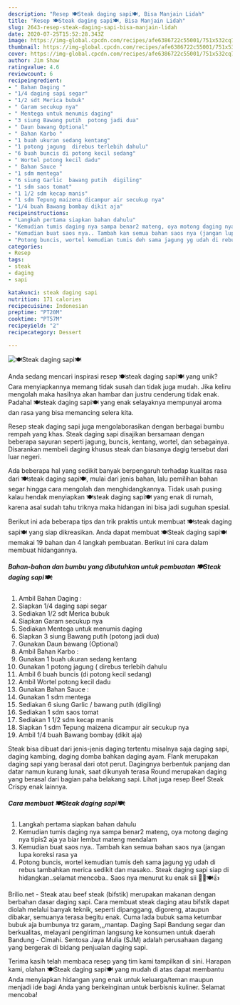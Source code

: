 ```yaml
---
description: "Resep 🍽️Steak daging sapi🍽️, Bisa Manjain Lidah"
title: "Resep 🍽️Steak daging sapi🍽️, Bisa Manjain Lidah"
slug: 2643-resep-steak-daging-sapi-bisa-manjain-lidah
date: 2020-07-25T15:52:28.343Z
image: https://img-global.cpcdn.com/recipes/afe6386722c55001/751x532cq70/🍽️steak-daging-sapi🍽️-foto-resep-utama.jpg
thumbnail: https://img-global.cpcdn.com/recipes/afe6386722c55001/751x532cq70/🍽️steak-daging-sapi🍽️-foto-resep-utama.jpg
cover: https://img-global.cpcdn.com/recipes/afe6386722c55001/751x532cq70/🍽️steak-daging-sapi🍽️-foto-resep-utama.jpg
author: Jim Shaw
ratingvalue: 4.6
reviewcount: 6
recipeingredient:
- " Bahan Daging "
- "1/4 daging sapi segar"
- "1/2 sdt Merica bubuk"
- " Garam secukup nya"
- " Mentega untuk menumis daging"
- "3 siung Bawang putih  potong jadi dua"
- " Daun bawang Optional"
- " Bahan Karbo "
- "1 buah ukuran sedang kentang"
- "1 potong jagung  direbus terlebih dahulu"
- "6 buah buncis di potong kecil sedang"
- " Wortel potong kecil dadu"
- " Bahan Sauce "
- "1 sdm mentega"
- "6 siung Garlic  bawang putih  digiling"
- "1 sdm saos tomat"
- "1 1/2 sdm kecap manis"
- "1 sdm Tepung maizena dicampur air secukup nya"
- "1/4 buah Bawang bombay dikit aja"
recipeinstructions:
- "Langkah pertama siapkan bahan dahulu"
- "Kemudian tumis daging nya sampa benar2 mateng, oya motong daging nya tipis2 aja ya biar lembut mateng mendalam"
- "Kemudian buat saos nya.. Tambah kan semua bahan saos nya (jangan lupa koreksi rasa ya"
- "Potong buncis, wortel kemudian tumis deh sama jagung yg udah di rebus tambahkan merica sedikit dan masako.. Steak daging sapi siap di hidangkan..selamat mencoba.. Saos nya menurut ku enak sii 🥰🤤🍽️👍"
categories:
- Resep
tags:
- steak
- daging
- sapi

katakunci: steak daging sapi 
nutrition: 171 calories
recipecuisine: Indonesian
preptime: "PT20M"
cooktime: "PT57M"
recipeyield: "2"
recipecategory: Dessert

---
```



![🍽️Steak daging sapi🍽️](https://img-global.cpcdn.com/recipes/afe6386722c55001/751x532cq70/🍽️steak-daging-sapi🍽️-foto-resep-utama.jpg)

Anda sedang mencari inspirasi resep 🍽️steak daging sapi🍽️ yang unik? Cara menyiapkannya memang tidak susah dan tidak juga mudah. Jika keliru mengolah maka hasilnya akan hambar dan justru cenderung tidak enak. Padahal 🍽️steak daging sapi🍽️ yang enak selayaknya mempunyai aroma dan rasa yang bisa memancing selera kita.

Resep steak daging sapi juga mengolaborasikan dengan berbagai bumbu rempah yang khas. Steak daging sapi disajikan bersamaan dengan beberapa sayuran seperti jagung, buncis, kentang, wortel, dan sebagainya. Disarankan membeli daging khusus steak dan biasanya dagig tersebut dari luar negeri.

Ada beberapa hal yang sedikit banyak berpengaruh terhadap kualitas rasa dari 🍽️steak daging sapi🍽️, mulai dari jenis bahan, lalu pemilihan bahan segar hingga cara mengolah dan menghidangkannya. Tidak usah pusing kalau hendak menyiapkan 🍽️steak daging sapi🍽️ yang enak di rumah, karena asal sudah tahu triknya maka hidangan ini bisa jadi suguhan spesial.


Berikut ini ada beberapa tips dan trik praktis untuk membuat 🍽️steak daging sapi🍽️ yang siap dikreasikan. Anda dapat membuat 🍽️Steak daging sapi🍽️ memakai 19 bahan dan 4 langkah pembuatan. Berikut ini cara dalam membuat hidangannya.

<!--inarticleads1-->

##### Bahan-bahan dan bumbu yang dibutuhkan untuk pembuatan 🍽️Steak daging sapi🍽️:

1. Ambil  Bahan Daging :
1. Siapkan 1/4 daging sapi segar
1. Sediakan 1/2 sdt Merica bubuk
1. Siapkan  Garam secukup nya
1. Sediakan  Mentega untuk menumis daging
1. Siapkan 3 siung Bawang putih  (potong jadi dua)
1. Gunakan  Daun bawang (Optional)
1. Ambil  Bahan Karbo :
1. Gunakan 1 buah ukuran sedang kentang
1. Gunakan 1 potong jagung ( direbus terlebih dahulu
1. Ambil 6 buah buncis (di potong kecil sedang)
1. Ambil  Wortel potong kecil dadu
1. Gunakan  Bahan Sauce :
1. Gunakan 1 sdm mentega
1. Sediakan 6 siung Garlic / bawang putih  (digiling)
1. Sediakan 1 sdm saos tomat
1. Sediakan 1 1/2 sdm kecap manis
1. Siapkan 1 sdm Tepung maizena dicampur air secukup nya
1. Ambil 1/4 buah Bawang bombay (dikit aja)


Steak bisa dibuat dari jenis-jenis daging tertentu misalnya saja daging sapi, daging kambing, daging domba bahkan daging ayam. Flank merupakan daging sapi yang berasal dari otot perut. Dagingnya berbentuk panjang dan datar namun kurang lunak, saat dikunyah terasa Round merupakan daging yang berasal dari bagian paha belakang sapi. Lihat juga resep Beef Steak Crispy enak lainnya. 

<!--inarticleads2-->

##### Cara membuat 🍽️Steak daging sapi🍽️:

1. Langkah pertama siapkan bahan dahulu
1. Kemudian tumis daging nya sampa benar2 mateng, oya motong daging nya tipis2 aja ya biar lembut mateng mendalam
1. Kemudian buat saos nya.. Tambah kan semua bahan saos nya (jangan lupa koreksi rasa ya
1. Potong buncis, wortel kemudian tumis deh sama jagung yg udah di rebus tambahkan merica sedikit dan masako.. Steak daging sapi siap di hidangkan..selamat mencoba.. Saos nya menurut ku enak sii 🥰🤤🍽️👍


Brilio.net - Steak atau beef steak (bifstik) merupakan makanan dengan berbahan dasar daging sapi. Cara membuat steak daging atau bifstik dapat diolah melalui banyak teknik, seperti dipanggang, digoreng, ataupun dibakar, semuanya terasa begitu enak. Cuma lada bubuk sama ketumbar bubuk aja bumbunya trz garam,,,mantap. Daging Sapi Bandung segar dan berkualitas, melayani pengiriman langsung ke konsumen untuk daerah Bandung - Cimahi. Sentosa Jaya Mulia (SJM) adalah perusahaan dagang yang bergerak di bidang penjualan daging sapi. 

Terima kasih telah membaca resep yang tim kami tampilkan di sini. Harapan kami, olahan 🍽️Steak daging sapi🍽️ yang mudah di atas dapat membantu Anda menyiapkan hidangan yang enak untuk keluarga/teman maupun menjadi ide bagi Anda yang berkeinginan untuk berbisnis kuliner. Selamat mencoba!
